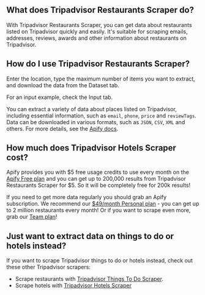 ## What does Tripadvisor Restaurants Scraper do?
With Tripadvisor Restaurants Scraper, you can get data about restaurants listed on Tripadvisor quickly and easily. It's suitable for scraping emails, addresses, reviews, awards and other information about restaurants on Tripadvisor.

## How do I use Tripadvisor Restaurants Scraper?
Enter the location, type the maximum number of items you want to extract, and download the data from the Dataset tab.

For an input example, check the Input tab.

You can extract a variety of data about places listed on Tripadvisor, including essential information, such as `email`, `phone`, `price` and `reviewTags`. Data can be downloaded in various formats, such as `JSON`, `CSV`, `XML` and others. For more details, see the [Apify docs](https://apify.com/docs).

## How much does Tripadvisor Hotels Scraper cost? 
Apify provides you with $5 free usage credits to use every month on the [Apify Free plan](https://apify.com/pricing) and you can get up to 200,000 results from Tripadvisor Restaurants Scraper for $5. So it will be completely free for 200k results!

If you need to get more data regularly you should grab an Apify subscription. We recommend our [$49/month Personal plan](https://apify.com/pricing) - you can get up to 2 million restaurants every month! Or if you want to scrape even more, grab our [Team plan](https://apify.com/pricing)!

## Just want to extract data on things to do or hotels instead?
If you want to scrape Tripadvisor things to do or hotels instead, check out these other Tripadvisor scrapers:

- Scrape restaurants with [Tripadvisor Things To Do Scraper](https://apify.com/maxcopell/tripadvisor-things-to-do-scraper).
- Scrape hotels with [Tripadvisor Hotels Scraper](https://apify.com/maxcopell/tripadvisor-hotels-scraper)


